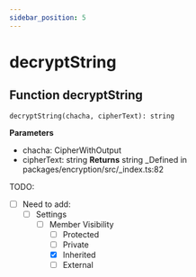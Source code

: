 ```yaml
---
sidebar_position: 5
---
```


# decryptString

## Function decryptString
```decryptString(chacha, cipherText): string```

**Parameters**
- chacha: CipherWithOutput
- cipherText: string
**Returns** string
_Defined in packages/encryption/src/_index.ts:82

TODO: 
- [ ] Need to add:
    - [ ] Settings
        - [ ] Member Visibility
          - [ ] Protected
          - [ ] Private
          - [x] Inherited
          - [ ] External 